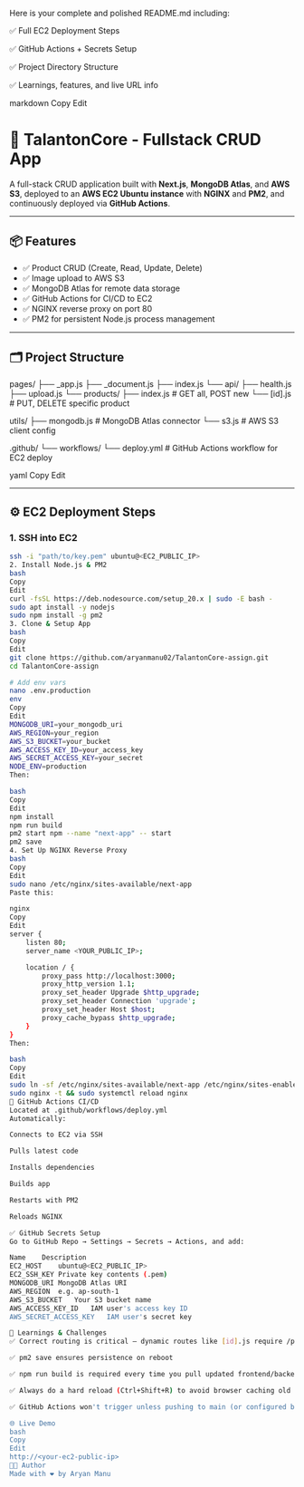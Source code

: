 Here is your complete and polished README.md including:

✅ Full EC2 Deployment Steps

✅ GitHub Actions + Secrets Setup

✅ Project Directory Structure

✅ Learnings, features, and live URL info

markdown
Copy
Edit
# 🚀 TalantonCore - Fullstack CRUD App

A full-stack CRUD application built with **Next.js**, **MongoDB Atlas**, and **AWS S3**, deployed to an **AWS EC2 Ubuntu instance** with **NGINX** and **PM2**, and continuously deployed via **GitHub Actions**.

---

## 📦 Features

- ✅ Product CRUD (Create, Read, Update, Delete)
- ✅ Image upload to AWS S3
- ✅ MongoDB Atlas for remote data storage
- ✅ GitHub Actions for CI/CD to EC2
- ✅ NGINX reverse proxy on port 80
- ✅ PM2 for persistent Node.js process management

---

## 🗂️ Project Structure

pages/
├── _app.js
├── _document.js
├── index.js
└── api/
├── health.js
├── upload.js
└── products/
├── index.js # GET all, POST new
└── [id].js # PUT, DELETE specific product

utils/
├── mongodb.js # MongoDB Atlas connector
└── s3.js # AWS S3 client config

.github/
└── workflows/
└── deploy.yml # GitHub Actions workflow for EC2 deploy

yaml
Copy
Edit

---

## ⚙️ EC2 Deployment Steps

### 1. SSH into EC2

```bash
ssh -i "path/to/key.pem" ubuntu@<EC2_PUBLIC_IP>
2. Install Node.js & PM2
bash
Copy
Edit
curl -fsSL https://deb.nodesource.com/setup_20.x | sudo -E bash -
sudo apt install -y nodejs
sudo npm install -g pm2
3. Clone & Setup App
bash
Copy
Edit
git clone https://github.com/aryanmanu02/TalantonCore-assign.git
cd TalantonCore-assign

# Add env vars
nano .env.production
env
Copy
Edit
MONGODB_URI=your_mongodb_uri
AWS_REGION=your_region
AWS_S3_BUCKET=your_bucket
AWS_ACCESS_KEY_ID=your_access_key
AWS_SECRET_ACCESS_KEY=your_secret
NODE_ENV=production
Then:

bash
Copy
Edit
npm install
npm run build
pm2 start npm --name "next-app" -- start
pm2 save
4. Set Up NGINX Reverse Proxy
bash
Copy
Edit
sudo nano /etc/nginx/sites-available/next-app
Paste this:

nginx
Copy
Edit
server {
    listen 80;
    server_name <YOUR_PUBLIC_IP>;

    location / {
        proxy_pass http://localhost:3000;
        proxy_http_version 1.1;
        proxy_set_header Upgrade $http_upgrade;
        proxy_set_header Connection 'upgrade';
        proxy_set_header Host $host;
        proxy_cache_bypass $http_upgrade;
    }
}
Then:

bash
Copy
Edit
sudo ln -sf /etc/nginx/sites-available/next-app /etc/nginx/sites-enabled/default
sudo nginx -t && sudo systemctl reload nginx
🤖 GitHub Actions CI/CD
Located at .github/workflows/deploy.yml
Automatically:

Connects to EC2 via SSH

Pulls latest code

Installs dependencies

Builds app

Restarts with PM2

Reloads NGINX

✅ GitHub Secrets Setup
Go to GitHub Repo → Settings → Secrets → Actions, and add:

Name	Description
EC2_HOST	ubuntu@<EC2_PUBLIC_IP>
EC2_SSH_KEY	Private key contents (.pem)
MONGODB_URI	MongoDB Atlas URI
AWS_REGION	e.g. ap-south-1
AWS_S3_BUCKET	Your S3 bucket name
AWS_ACCESS_KEY_ID	IAM user's access key ID
AWS_SECRET_ACCESS_KEY	IAM user's secret key

🧠 Learnings & Challenges
✅ Correct routing is critical — dynamic routes like [id].js require /products/:id, not ?id=

✅ pm2 save ensures persistence on reboot

✅ npm run build is required every time you pull updated frontend/backend code

✅ Always do a hard reload (Ctrl+Shift+R) to avoid browser caching old builds

✅ GitHub Actions won't trigger unless pushing to main (or configured branch)

🌐 Live Demo
bash
Copy
Edit
http://<your-ec2-public-ip>
👨‍💻 Author
Made with ❤️ by Aryan Manu
